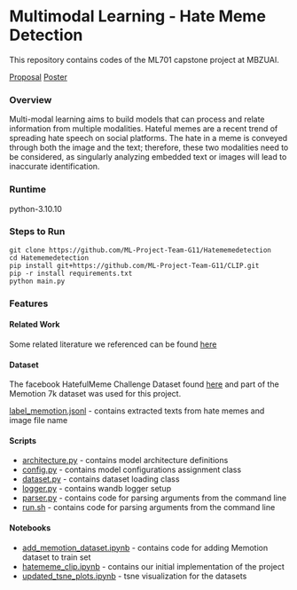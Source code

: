 # Multimodal Learning - Hate Meme Detection
This repository contains codes of the ML701 capstone project at MBZUAI. 

[Proposal](../master/Papers/G11_ML701_Project_Proposal.pdf)          [Poster](../master/Papers/ML701_Project_Poster.pdf)

### Overview
<p>
  Multi-modal learning aims to build models that can process and relate information from multiple modalities. Hateful memes are a recent trend of spreading hate speech on social platforms. The hate in a meme is conveyed through both the image and the text; therefore, these two modalities need to be considered, as singularly analyzing embedded text or images will lead to inaccurate identification.
</p>


### Runtime
python-3.10.10

### Steps to Run
```
git clone https://github.com/ML-Project-Team-G11/Hatememedetection
cd Hatememedetection
pip install git+https://github.com/ML-Project-Team-G11/CLIP.git
pip -r install requirements.txt
python main.py
```

### Features

#### Related Work 

Some related literature we referenced can be found [here](../master/Papers)

#### Dataset

The facebook HatefulMeme Challenge Dataset found <a href="https://www.kaggle.com/datasets/williamberrios/hateful-memes">here</a>
and part of the Memotion 7k dataset was used for this project.

[label_memotion.jsonl](../main/label_memotion.jsonl) - contains extracted texts from hate memes and image file name

#### Scripts

* [architecture.py](../master/hatememe/architecture.py) - contains model architecture definitions
* [config.py](../master/hatememe/config.py) - contains model configurations assignment class
* [dataset.py](../master/hatememe/dataset.py) - contains dataset loading class
* [logger.py](../master/hatememe/logger.py) - contains wandb logger setup
* [parser.py](../master/hatememe/parser.py) - contains code for parsing arguments from the command line
* [run.sh](../master/run.sh) - contains code for parsing arguments from the command line

#### Notebooks

* [add_memotion_dataset.ipynb](../master/hatememe/add_memotion_dataset.ipynb) - contains code for adding Memotion dataset to train set
* [hatememe_clip.ipynb](../master/hatememe/hatememe_clip.ipynb) - contains our initial implementation of the project
* [updated_tsne_plots.ipynb](../master/notebooks/updated_tsne_plots.ipynb) - tsne visualization for the datasets
